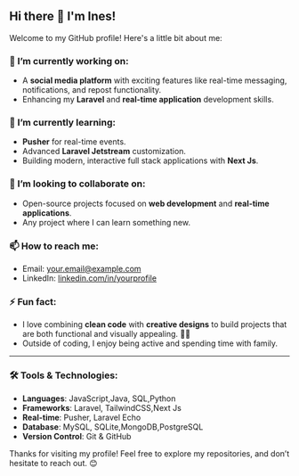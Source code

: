 ## Hi there 👋 I'm Ines!

Welcome to my GitHub profile! Here's a little bit about me:

### 🔭 I’m currently working on:
- A **social media platform** with exciting features like real-time messaging, notifications, and repost functionality.
- Enhancing my **Laravel** and **real-time application** development skills.

### 🌱 I’m currently learning:
- **Pusher** for real-time events.
- Advanced **Laravel Jetstream** customization.
- Building modern, interactive full stack applications with **Next Js**.

### 👯 I’m looking to collaborate on:
- Open-source projects focused on **web development** and **real-time applications**.
- Any project where I can learn something new.


### 📫 How to reach me:
- Email: [your.email@example.com](mailto:ines.gaaloul18@gmail.com)
- LinkedIn: [linkedin.com/in/yourprofile](www.linkedin.com/in/inesgaaloul)


### ⚡ Fun fact:
- I love combining **clean code** with **creative designs** to build projects that are both functional and visually appealing. 🎨✨
- Outside of coding, I enjoy being active and spending time with family.

---

### 🛠️ Tools & Technologies:
- **Languages**: JavaScript,Java, SQL,Python
- **Frameworks**: Laravel, TailwindCSS,Next Js
- **Real-time**: Pusher, Laravel Echo
- **Database**: MySQL, SQLite,MongoDB,PostgreSQL
- **Version Control**: Git & GitHub


Thanks for visiting my profile! Feel free to explore my repositories, and don’t hesitate to reach out. 😊
